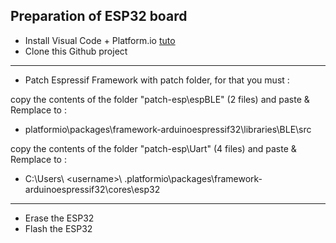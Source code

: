 ## Preparation of ESP32 board
- Install Visual Code + Platform.io [tuto](https://platformio.org/install/ide?install=vscode)
- Clone this Github project
_______
- Patch Espressif Framework with patch folder, for that you must : 

copy the contents of the folder "patch-esp\espBLE" (2 files) and paste & Remplace to  :
- platformio\packages\framework-arduinoespressif32\libraries\BLE\src

copy the contents of the folder "patch-esp\Uart" (4 files) and paste & Remplace to :
- C:\Users\ \<username>\ \.platformio\packages\framework-arduinoespressif32\cores\esp32

______
- Erase the ESP32
- Flash the ESP32
